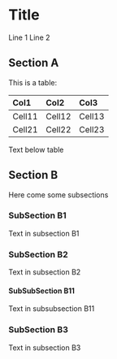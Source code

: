 # Title #

Line 1
Line 2

## Section A ##

This is a table:

| Col1   | Col2   | Col3   |
|:-------|:-------|:-------|
| Cell11 | Cell12 | Cell13 |
| Cell21 | Cell22 | Cell23 |

Text below table

## Section B ##

Here come some subsections

### SubSection B1 ###

Text in subsection B1

### SubSection B2 ###

Text in subsection B2

#### SubSubSection B11 ####

Text in subsubsection B11

### SubSection B3 ###

Text in subsection B3


